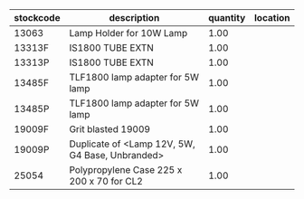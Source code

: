 |stockcode|description|quantity|location|
|---------|-----------|--------|--------|
|13063|Lamp Holder for 10W Lamp|1.00||
|13313F|IS1800 TUBE EXTN|1.00||
|13313P|IS1800 TUBE EXTN|1.00||
|13485F|TLF1800 lamp adapter for 5W lamp|1.00||
|13485P|TLF1800 lamp adapter for 5W lamp|1.00||
|19009F|Grit blasted 19009|1.00||
|19009P|Duplicate of <Lamp 12V, 5W, G4 Base, Unbranded>|1.00||
|25054|Polypropylene Case 225 x 200 x 70 for CL2|1.00||
